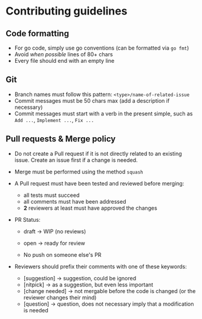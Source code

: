 # Contributing guidelines

## Code formatting

- For go code, simply use go conventions (can be formatted via `go fmt`)
- Avoid _when possible_ lines of 80+ chars
- Every file should end with an empty line

## Git

- Branch names must follow this pattern: `<type>/name-of-related-issue`
- Commit messages must be 50 chars max (add a description if necessary)
- Commit messages must start with a verb in the present simple, such as `Add ...`, `Implement ...`, `Fix ...`

## Pull requests & Merge policy

- Do not create a Pull request if it is not directly related to an existing issue. Create an issue first if a change is needed.
- Merge must be performed using the method `squash`
- A Pull request must have been tested and reviewed before merging:
  - all tests must succeed
  - all comments must have been addressed
  - **2** reviewers at least must have approved the changes

- PR Status: 
  - draft   -> WIP (no reviews)
  - open    -> ready for review

  - No push on someone else's PR

- Reviewers should prefix their comments with one of these keywords:
  - [suggestion]      -> suggestion, could be ignored
  - [nitpick]         -> as a suggestion, but even less important
  - [change needed]   -> not mergable before the code is changed (or the reviewer changes their mind)
  - [question]        -> question, does not necessary imply that a modification is needed


  